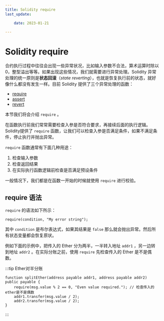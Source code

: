 ```yaml
---
title: Solidity require
last_update:

    date: 2023-01-21

---
```


# Solidity require

合约执行过程中往往会出现一些异常状况，比如输入参数不合法，算术运算时除以0，整型溢出等等。如果出现这些情况，我们就需要进行异常处理。Solidity 异常处理的统一原则是**状态回滚**（*state reverting*），也就是恢复执行前的状态，就好像什么都没有发生一样。目前 Solidity 提供了三个异常处理的函数：

* [require](require)
* [assert](assert)
* [revert](revert)

本节我们将会介绍 `require` 。

在函数执行前我们常常需要检查入参是否符合要求，再接续后面的执行逻辑。Solidity提供了 `require` 函数，让我们可以检查入参是否满足条件，如果不满足条件，停止执行并抛出异常。

`require` 函数通常有下面几种用途：

1. 检查输入参数
2. 检查返回结果
3. 在实际执行函数逻辑前检查是否满足预设条件

一般情况下，我们都是在函数一开始的时候就使用 `require` 进行校验。

## require 语法

`require` 的语法如下所示：

```solidity
require(condition, "My error string");
```

其中 `condition` 是布尔表达式，如果其结果是 `false` 那么就会抛出异常。然后所有状态变量都会恢复原状。

例如下面的示例中，把传入的 Ether 分为两半，一半转入地址 `addr1` ，另一边转到地址 `addr2` 。在实际分账之前，使用 `require` 先检查传入的 Ether 是不是偶数。

:::tip Ether对半分账

```solidity
function splitEther(address payable addr1, address payable addr2) public payable {
    require(msg.value % 2 == 0, "Even value required."); // 检查传入的ether是不是偶数
    addr1.transfer(msg.value / 2);
    addr2.transfer(msg.value / 2);
}
```

:::

